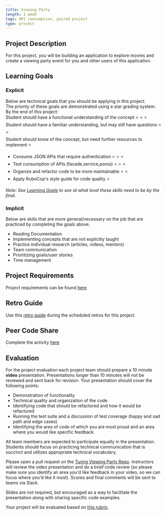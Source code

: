 ```yaml
---
title: Viewing Party
length: 1 week
tags: API consumption, paired project
type: project
---
```


## Project Description

For this project, you will be building an application to explore movies and create a viewing party event for you and other users of this application.

## Learning Goals

### Explicit
Below are technical goals that you should be applying in this project.<br>
The priority of these goals are demonstrated using a star grading system.<br>
By the end of this project: <br>
  Student should have a functional understanding of the concept ⭐ ⭐ ⭐ <br>
  Student should have a familiar understanding, but may still have questions ⭐ ⭐ <br>
  Student should know of the concept, but need further resources to implement ⭐

* Consume JSON APIs that require authentication ⭐ ⭐ ⭐
* Test consumption of APIs (facade,service,poros) ⭐ ⭐ ⭐
* Organize and refactor code to be more maintainable ⭐ ⭐  
* Apply RuboCop's style guide for code quality ⭐

_Note: See [Learning Goals](../../misc/learning_goals) to see at what level these skills need to be by the final._

### Implicit
Below are skills that are more general/necessary on the job that are practiced by completing the goals above.

* Reading Documentation
* Implementing concepts that are not explicitly taught
* Practice individual research (articles, videos, mentors)
* Team communication
* Prioritizing goals/user stories
* Time management

## Project Requirements

Project requirements can be found [here](./requirements)

## Retro Guide

Use this [retro guide](../retro_guide) during the scheduled retros for this project.

## Peer Code Share

Complete the activity [here](../peer_code_share)

## Evaluation
For the project evaluation each project team should prepare a 10 minute **video** presentation. Presentations longer than 10 minutes will not be reviewed and sent back for revision. Your presentation should cover the following points:

 - Demonstration of functionality  
 - Technical quality and organization of the code
 - Identifying code that should be refactored and how it would be refactored
 - Running the test suite and a discussion of test coverage (happy and sad path and edge cases)
 - Identifying the area of code of which you are most proud and an area where you would like specific feedback

All team members are expected to participate equally in the presentation. Students should focus on practicing technical communication that is succinct and utilizes appropriate technical vocabulary.

Please open a pull request on the [Turing Viewing Party Repo](https://github.com/turingschool-examples/viewing_party_lite_7). Instructors will review the video presentation and do a brief code review (so please make sure you identify an area you'd like feedback in your video, so we can focus where you'd like it most). Scores and final comments will be sent to teams via Slack.

Slides are not required, but encouraged as a way to facilitate the presentation along with sharing specific code examples.

Your project will be evaluated based on [this rubric](./rubric).
